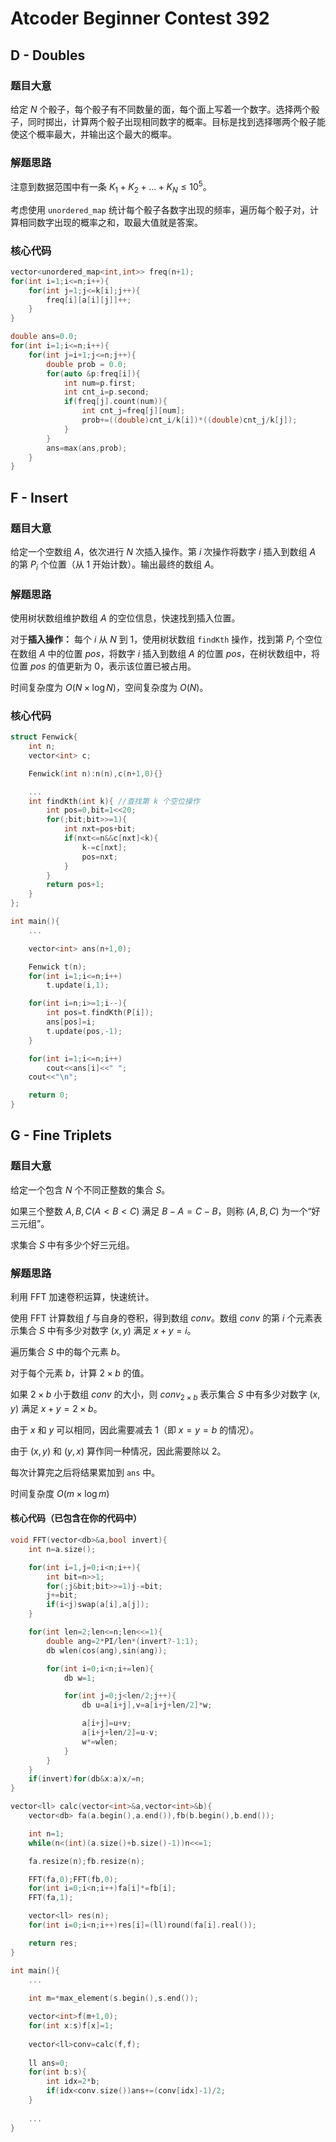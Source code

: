 # Atcoder Beginner Contest 392


## D - Doubles

### 题目大意

给定 $N$ 个骰子，每个骰子有不同数量的面，每个面上写着一个数字。选择两个骰子，同时掷出，计算两个骰子出现相同数字的概率。目标是找到选择哪两个骰子能使这个概率最大，并输出这个最大的概率。

### 解题思路

注意到数据范围中有一条 $K_1 + K_2 + \dots + K_N \leq 10^5$。

考虑使用 `unordered_map` 统计每个骰子各数字出现的频率，遍历每个骰子对，计算相同数字出现的概率之和，取最大值就是答案。

### 核心代码

```cpp
vector<unordered_map<int,int>> freq(n+1);
for(int i=1;i<=n;i++){
    for(int j=1;j<=k[i];j++){
        freq[i][a[i][j]]++;
    }
}

double ans=0.0;
for(int i=1;i<=n;i++){
    for(int j=i+1;j<=n;j++){
        double prob = 0.0;
        for(auto &p:freq[i]){
            int num=p.first;
            int cnt_i=p.second;
            if(freq[j].count(num)){
                int cnt_j=freq[j][num];
                prob+=((double)cnt_i/k[i])*((double)cnt_j/k[j]);
            }
        }
        ans=max(ans,prob);
    }
}

```

## F - Insert

### 题目大意

给定一个空数组 $A$，依次进行 $N$ 次插入操作。第 $i$ 次操作将数字 $i$ 插入到数组 $A$ 的第 $P_i$ 个位置（从 $1$ 开始计数）。输出最终的数组 $A$。

### 解题思路

使用树状数组维护数组 $A$ 的空位信息，快速找到插入位置。

对于**插入操作：** 每个 $i$ 从 $N$ 到 $1$，使用树状数组 `findKth` 操作，找到第 $P_i$ 个空位在数组 $A$ 中的位置 $pos$，将数字 $i$ 插入到数组 $A$ 的位置 $pos$，在树状数组中，将位置 $pos$ 的值更新为 $0$，表示该位置已被占用。

时间复杂度为 $O(N \times \log N)$，空间复杂度为 $O(N)$。

### 核心代码

```cpp
struct Fenwick{
    int n;
    vector<int> c;

    Fenwick(int n):n(n),c(n+1,0){}

    ...
    int findKth(int k){ //查找第 k 个空位操作
        int pos=0,bit=1<<20;
        for(;bit;bit>>=1){
            int nxt=pos+bit;
            if(nxt<=n&&c[nxt]<k){
                k-=c[nxt];
                pos=nxt;
            }
        }
        return pos+1;
    }
};

int main(){
    ...

    vector<int> ans(n+1,0);

    Fenwick t(n);
    for(int i=1;i<=n;i++)
        t.update(i,1);

    for(int i=n;i>=1;i--){
        int pos=t.findKth(P[i]);
        ans[pos]=i;
        t.update(pos,-1);
    }

    for(int i=1;i<=n;i++)
        cout<<ans[i]<<" ";
    cout<<"\n";

    return 0;
}
```
## G - Fine Triplets

### 题目大意

给定一个包含 $N$ 个不同正整数的集合 $S$。

如果三个整数 $A, B, C (A < B < C)$ 满足 $B - A = C - B$，则称 $(A, B, C)$ 为一个“好三元组”。

求集合 $S$ 中有多少个好三元组。

### 解题思路

利用 FFT 加速卷积运算，快速统计。

使用 FFT 计算数组 $f$ 与自身的卷积，得到数组 $conv$。数组 $conv$ 的第 $i$ 个元素表示集合 $S$ 中有多少对数字 $(x, y)$ 满足 $x + y = i$。

遍历集合 $S$ 中的每个元素 $b$。

对于每个元素 $b$，计算 $2 \times b$ 的值。

如果 $2\times b$ 小于数组 $conv$ 的大小，则 $conv_{2\times b}$ 表示集合 $S$ 中有多少对数字 $(x, y)$ 满足 $x + y = 2\times b$。

由于 $x$ 和 $y$ 可以相同，因此需要减去 $1$（即 $x = y = b$ 的情况）。

由于 $(x, y)$ 和 $(y, x)$ 算作同一种情况，因此需要除以 $2$。

每次计算完之后将结果累加到 `ans` 中。

时间复杂度 $O(m \times \log m)$

#### 核心代码（已包含在你的代码中）

```c++
void FFT(vector<db>&a,bool invert){
    int n=a.size();

    for(int i=1,j=0;i<n;i++){
        int bit=n>>1;
        for(;j&bit;bit>>=1)j-=bit;
        j+=bit;
        if(i<j)swap(a[i],a[j]);
    }

    for(int len=2;len<=n;len<<=1){
        double ang=2*PI/len*(invert?-1:1);
        db wlen(cos(ang),sin(ang));

        for(int i=0;i<n;i+=len){
            db w=1;

            for(int j=0;j<len/2;j++){
                db u=a[i+j],v=a[i+j+len/2]*w;

                a[i+j]=u+v;
                a[i+j+len/2]=u-v;
                w*=wlen;
            }
        }
    }
    if(invert)for(db&x:a)x/=n;
}

vector<ll> calc(vector<int>&a,vector<int>&b){
    vector<db> fa(a.begin(),a.end()),fb(b.begin(),b.end());

    int n=1;
    while(n<(int)(a.size()+b.size()-1))n<<=1;

    fa.resize(n);fb.resize(n);

    FFT(fa,0);FFT(fb,0);
    for(int i=0;i<n;i++)fa[i]*=fb[i];
    FFT(fa,1);

    vector<ll> res(n);
    for(int i=0;i<n;i++)res[i]=(ll)round(fa[i].real());

    return res;
}

int main(){
    ...
    
    int m=*max_element(s.begin(),s.end());

    vector<int>f(m+1,0);
    for(int x:s)f[x]=1;
    
    vector<ll>conv=calc(f,f);
    
    ll ans=0;
    for(int b:s){
        int idx=2*b;
        if(idx<conv.size())ans+=(conv[idx]-1)/2;
    }
    
    ...
}
```
